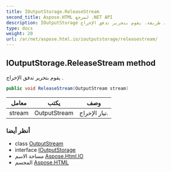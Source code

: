 ```yaml
---
title: IOutputStorage.ReleaseStream
second_title: Aspose.HTML لمرجع .NET API
description: IOutputStorage طريقة. يقوم بتحرير تدفق الإخراج .
type: docs
weight: 20
url: /ar/net/aspose.html.io/ioutputstorage/releasestream/
---
```

## IOutputStorage.ReleaseStream method

يقوم بتحرير تدفق الإخراج .

```csharp
public void ReleaseStream(OutputStream stream)
```

| معامل | يكتب | وصف |
| --- | --- | --- |
| stream | OutputStream | تيار الإخراج. |

### أنظر أيضا

* class [OutputStream](../../outputstream/)
* interface [IOutputStorage](../)
* مساحة الاسم [Aspose.Html.IO](../../ioutputstorage/)
* المجسم [Aspose.HTML](../../../)


